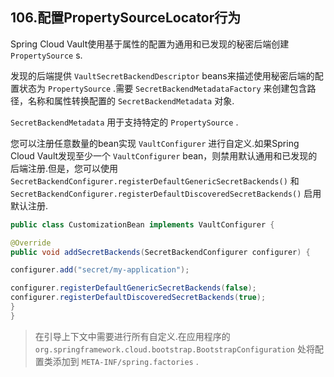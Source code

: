## 106.配置PropertySourceLocator行为

Spring Cloud Vault使用基于属性的配置为通用和已发现的秘密后端创建 `PropertySource` s.

发现的后端提供 `VaultSecretBackendDescriptor`  beans来描述使用秘密后端的配置状态为 `PropertySource` .需要 `SecretBackendMetadataFactory` 来创建包含路径，名称和属性转换配置的 `SecretBackendMetadata` 对象.

`SecretBackendMetadata` 用于支持特定的 `PropertySource` .

您可以注册任意数量的bean实现 `VaultConfigurer` 进行自定义.如果Spring Cloud Vault发现至少一个 `VaultConfigurer`  bean，则禁用默认通用和已发现的后端注册.但是，您可以使用 `SecretBackendConfigurer.registerDefaultGenericSecretBackends()` 和 `SecretBackendConfigurer.registerDefaultDiscoveredSecretBackends()` 启用默认注册.

```java
public class CustomizationBean implements VaultConfigurer {

@Override
public void addSecretBackends(SecretBackendConfigurer configurer) {

configurer.add("secret/my-application");

configurer.registerDefaultGenericSecretBackends(false);
configurer.registerDefaultDiscoveredSecretBackends(true);
}
}
```

> 在引导上下文中需要进行所有自定义.在应用程序的 `org.springframework.cloud.bootstrap.BootstrapConfiguration` 处将配置类添加到 `META-INF/spring.factories` .

